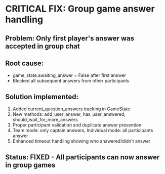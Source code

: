 # CRITICAL FIX: Group game answer handling

## Problem: Only first player's answer was accepted in group chat

## Root cause:
- game_state.awaiting_answer = False after first answer
- Blocked all subsequent answers from other participants

## Solution implemented:
1. Added current_question_answers tracking in GameState
2. New methods: add_user_answer, has_user_answered, should_wait_for_more_answers
3. Proper participant validation and duplicate answer prevention
4. Team mode: only captain answers, Individual mode: all participants answer
5. Enhanced timeout handling showing who answered/didn't answer

## Status: FIXED - All participants can now answer in group games

